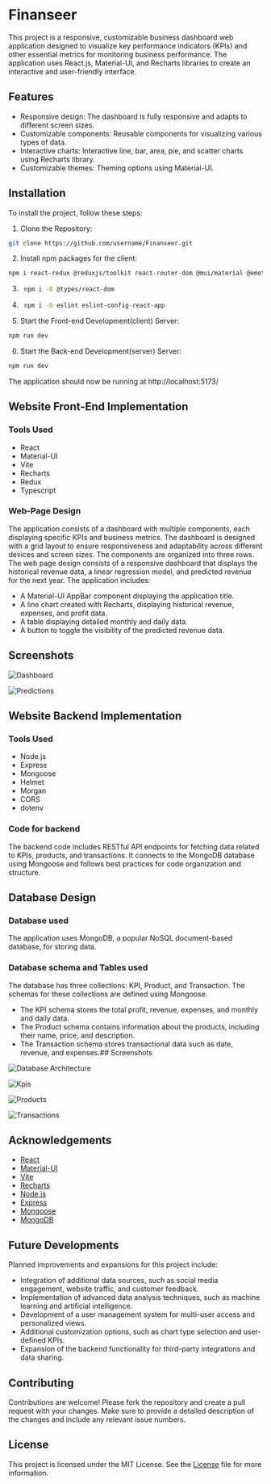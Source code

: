 
# Finanseer

This project is a responsive, customizable business dashboard web application designed to visualize key performance indicators (KPIs) and other essential metrics for monitoring business performance. The application uses React.js, Material-UI, and Recharts libraries to create an interactive and user-friendly interface.


## Features

- Responsive design: The dashboard is fully responsive and adapts to different screen sizes.
- Customizable components: Reusable components for visualizing various types of data.
- Interactive charts: Interactive line, bar, area, pie, and scatter charts using Recharts library.
- Customizable themes: Theming options using Material-UI.



## Installation

To install the project, follow these steps:

1. Clone the Repository:
```bash
git clone https://github.com/username/Finanseer.git
```
2. Install npm packages for the client:
```bash
npm i react-redux @reduxjs/toolkit react-router-dom @mui/material @emotion/react @emotion/styled @mui/icons-material @mui/x-data-grid
```
3. ```bash
    npm i -D @types/react-dom
   ```

4. ```bash
    npm i -D eslint eslint-config-react-app
   ```

5. Start the Front-end Development(client) Server:
```bash
npm run dev
```
6. Start the Back-end Development(server) Server:
```bash
npm run dev
```

The application should now be running at http://localhost:5173/
## Website Front-End Implementation

### Tools Used
- React
- Material-UI
- Vite
- Recharts
- Redux
- Typescript

### Web-Page Design
The application consists of a dashboard with multiple components, each displaying specific KPIs and business metrics. The dashboard is designed with a grid layout to ensure responsiveness and adaptability across different devices and screen sizes.
The components are organized into three rows.
The web page design consists of a responsive dashboard that displays the historical revenue data, a linear regression model, and predicted revenue for the next year. The application includes:

- A Material-UI AppBar component displaying the application title.
- A line chart created with Recharts, displaying historical revenue, expenses, and profit data.
- A table displaying detailed monthly and daily data.
- A button to toggle the visibility of the predicted revenue data.



## Screenshots

![Dashboard](https://github.com/Gaurang105/Finanseer/blob/master/images/dash.png?raw=true)

![Predictions](https://github.com/Gaurang105/Finanseer/blob/master/images/ml.png?raw=true)

## Website Backend Implementation

### Tools Used
- Node.js
- Express
- Mongoose
- Helmet
- Morgan
- CORS
- dotenv

### Code for backend
The backend code includes RESTful API endpoints for fetching data related to KPIs, products, and transactions. It connects to the MongoDB database using Mongoose and follows best practices for code organization and structure.

## Database Design

### Database used
The application uses MongoDB, a popular NoSQL document-based database, for storing data.

### Database schema and Tables used
The database has three collections: KPI, Product, and Transaction. The schemas for these collections are defined using Mongoose.

- The KPI schema stores the total profit, revenue, expenses, and monthly and daily data.
- The Product schema contains information about the products, including their name, price, and description.
- The Transaction schema stores transactional data such as date, revenue, and expenses.## Screenshots

![Database Architecture](https://github.com/Gaurang105/Finanseer/blob/master/images/db.architecture.png?raw=true)

![Kpis](https://github.com/Gaurang105/Finanseer/blob/master/images/db.kpis.png?raw=true)

![Products](https://github.com/Gaurang105/Finanseer/blob/master/images/db.products.png?raw=true)

![Transactions](https://github.com/Gaurang105/Finanseer/blob/master/images/db.transactions.png?raw=true)
## Acknowledgements

 - [React](https://react.dev/)
 - [Material-UI](https://mui.com/core/)
 - [Vite](https://vitejs.dev/)
 - [Recharts](https://recharts.org/en-US/)
 - [Node.js](https://nodejs.org/en)
 - [Express](https://expressjs.com/)
 - [Mongoose](https://mongoosejs.com/)
 - [MongoDB](https://www.mongodb.com/)


## Future Developments

Planned improvements and expansions for this project include:

- Integration of additional data sources, such as social media engagement, website traffic, and customer feedback.
- Implementation of advanced data analysis techniques, such as machine learning and artificial intelligence.
- Development of a user management system for multi-user access and personalized views.
- Additional customization options, such as chart type selection and user-defined KPIs.
- Expansion of the backend functionality for third-party integrations and data sharing.
## Contributing

Contributions are welcome! Please fork the repository and create a pull request with your changes. Make sure to provide a detailed description of the changes and include any relevant issue numbers.
## License

This project is licensed under the MIT License. See the [License](https://choosealicense.com/licenses/mit/) file for more information.

